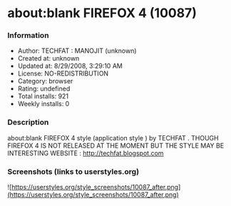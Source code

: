 # about:blank FIREFOX 4 (10087)

### Information
- Author: TECHFAT : MANOJIT (unknown)
- Created at: unknown
- Updated at: 8/29/2008, 3:29:10 AM
- License: NO-REDISTRIBUTION
- Category: browser
- Rating: undefined
- Total installs: 921
- Weekly installs: 0


### Description
about:blank FIREFOX 4 style (application style )
 by TECHFAT .
THOUGH FIREFOX 4 IS NOT RELEASED AT THE MOMENT BUT THE STYLE MAY BE INTERESTING
WEBSITE : http://techfat.blogspot.com


### Screenshots (links to userstyles.org)
![https://userstyles.org/style_screenshots/10087_after.png](https://userstyles.org/style_screenshots/10087_after.png)


